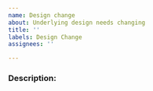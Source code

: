 ```yaml
---
name: Design change
about: Underlying design needs changing
title: ''
labels: Design Change
assignees: ''

---
```


### Description:
<!-- Provide a description of of what you want to happen here -->
